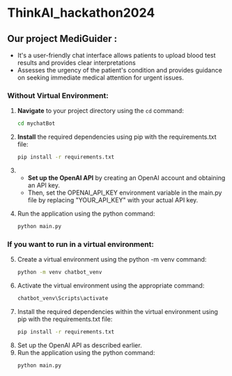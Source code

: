 # ThinkAI_hackathon2024

## Our project MediGuider : 
- It's a user-friendly chat interface allows patients to upload blood test results and provides clear interpretations
- Assesses the urgency of the patient's condition and provides guidance on seeking immediate medical attention for urgent issues.

### Without Virtual Environment:

1. **Navigate** to your project directory using the `cd` command:
   ```bash
   cd mychatBot

2. **Install** the required dependencies using pip with the requirements.txt file:
   ```bash
   pip install -r requirements.txt

3. - **Set up the OpenAI API** by creating an OpenAI account and obtaining an API key.
   - Then, set the OPENAI_API_KEY environment variable in the main.py file by replacing "YOUR_API_KEY" with your actual API key.

4. Run the application using the python command:
   ```bash
   python main.py

### If you want to run in a virtual environment:

5. Create a virtual environment using the python -m venv command:
   ```bash
   python -m venv chatbot_venv

6. Activate the virtual environment using the appropriate command:
   ```bash
   chatbot_venv\Scripts\activate
7. Install the required dependencies within the virtual environment using pip with the requirements.txt file:
   ```bash
   pip install -r requirements.txt

8. Set up the OpenAI API as described earlier.
9. Run the application using the python command:
   ```bash
   python main.py
